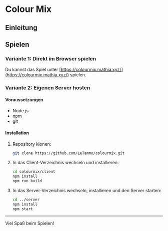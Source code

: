 # Colour Mix

## Einleitung

## Spielen

### Variante 1: Direkt im Browser spielen

Du kannst das Spiel unter [https://colourmix.mathia.xyz/](https://colourmix.mathia.xyz/) spielen.

### Variante 2: Eigenen Server hosten

#### Voraussetzungen

- Node.js
- npm
- git

#### Installation

1. Repository klonen:

    ```bash
    git clone https://github.com/LeTammo/colourmix.git
    ```

2. In das Client-Verzeichnis wechseln und installieren:

    ```bash
    cd colourmix/client
    npm install
    npm run build
    ```

3. In das Server-Verzeichnis wechseln, installieren und den Server starten:

    ```bash
    cd ../server
    npm install
    npm start
    ```

---

Viel Spaß beim Spielen!
